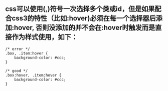 ## css可以使用(,)符号一次选择多个类或id，但是如果配合css3的特性（比如:hover)必须在每一个选择器后添加:hover, 否则没添加的并不会在:hover时触发而是直接作为样式使用，如下：
```style
/* error */
.box, .item:hover {
	background-color: #ccc;
}

/* good */
.box:hover, .item:hover {
	background-color: #ccc;
}
```
